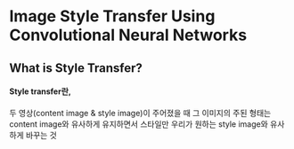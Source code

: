 <h1>Image Style Transfer Using Convolutional Neural Networks</h1>
<h2>What is Style Transfer?</h2>
<h4><p>Style transfer란,</p></h4>
두 영상(content image & style image)이 주어졌을 때 그 이미지의 주된 형태는 content image와 유사하게 유지하면서 스타일만 우리가 원하는 style image와 유사하게 바꾸는 것
